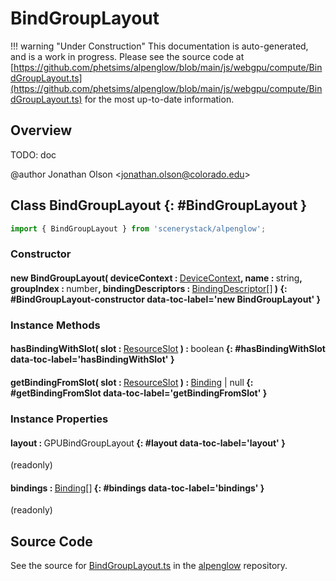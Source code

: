 # BindGroupLayout

!!! warning "Under Construction"
    This documentation is auto-generated, and is a work in progress. Please see the source code at
    [https://github.com/phetsims/alpenglow/blob/main/js/webgpu/compute/BindGroupLayout.ts](https://github.com/phetsims/alpenglow/blob/main/js/webgpu/compute/BindGroupLayout.ts) for the most up-to-date information.

## Overview

TODO: doc

@author Jonathan Olson &lt;jonathan.olson@colorado.edu&gt;

## Class BindGroupLayout {: #BindGroupLayout }


```js
import { BindGroupLayout } from 'scenerystack/alpenglow';
```
### Constructor

#### new BindGroupLayout( deviceContext : <span style="font-weight: 400;">[DeviceContext](../alpenglow/DeviceContext.md)</span>, name : <span style="font-weight: 400;"><span style="color: hsla(calc(var(--md-hue) + 180deg),80%,40%,1);">string</span></span>, groupIndex : <span style="font-weight: 400;"><span style="color: hsla(calc(var(--md-hue) + 180deg),80%,40%,1);">number</span></span>, bindingDescriptors : <span style="font-weight: 400;">[BindingDescriptor](../alpenglow/BindingDescriptor.md)[]</span> ) {: #BindGroupLayout-constructor data-toc-label='new BindGroupLayout' }

### Instance Methods

#### hasBindingWithSlot( slot : <span style="font-weight: 400;">[ResourceSlot](../alpenglow/ResourceSlot.md)</span> ) : <span style="font-weight: 400;"><span style="color: hsla(calc(var(--md-hue) + 180deg),80%,40%,1);">boolean</span></span> {: #hasBindingWithSlot data-toc-label='hasBindingWithSlot' }

#### getBindingFromSlot( slot : <span style="font-weight: 400;">[ResourceSlot](../alpenglow/ResourceSlot.md)</span> ) : <span style="font-weight: 400;">[Binding](../alpenglow/Binding.md) | <span style="color: hsla(calc(var(--md-hue) + 180deg),80%,40%,1);">null</span></span> {: #getBindingFromSlot data-toc-label='getBindingFromSlot' }

### Instance Properties

#### layout : <span style="font-weight: 400;">GPUBindGroupLayout</span> {: #layout data-toc-label='layout' }

(readonly)

#### bindings : <span style="font-weight: 400;">[Binding](../alpenglow/Binding.md)[]</span> {: #bindings data-toc-label='bindings' }

(readonly)



## Source Code

See the source for [BindGroupLayout.ts](https://github.com/phetsims/alpenglow/blob/main/js/webgpu/compute/BindGroupLayout.ts) in the [alpenglow](https://github.com/phetsims/alpenglow) repository.
